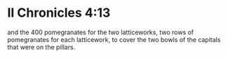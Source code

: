 # II Chronicles 4:13

and the 400 pomegranates for the two latticeworks, two rows of pomegranates for each latticework, to cover the two bowls of the capitals that were on the pillars.
